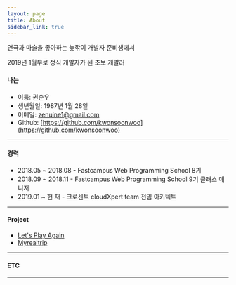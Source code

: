 ```yaml
---
layout: page
title: About
sidebar_link: true
---
```


연극과 마술을 좋아하는 늦깎이 개발자 준비생에서

2019년 1월부로 정식 개발자가 된 초보 개발러



#### 나는

* 이름: 권순우
* 생년월일: 1987년 1월 28일
* 이메일: [zenuine1@gmail.com](zenuine1@gmail.com)
* Github: [https://github.com/kwonsoonwoo](https://github.com/kwonsoonwoo)

---



#### 경력

* 2018.05 ~ 2018.08 - Fastcampus Web Programming School 8기
* 2018.09 ~ 2018.11 - Fastcampus Web Programming School 9기 클래스 매니저
* 2019.01 ~ 현 재      - 크로센트 cloudXpert team 전임 아키텍트

---



#### Project

- [Let's Play Again](https://github.com/KwonSoonWoo/Letsplayagain)
- [Myrealtrip](https://github.com/MRTOrganization/MyRealTrip_backend)

---



#### ETC

---
